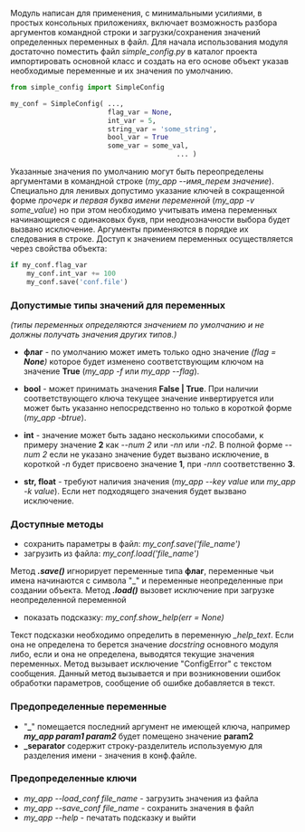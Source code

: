 Модуль написан для применения, с минимальными усилиями, в простых консольных
приложениях, включает возможность разбора аргументов командной строки и
загрузки/сохранения значений определенных переменных в файл.
Для начала использования модуля достаточно поместить файл *simple_config.py*
в каталог проекта импортировать основной класс и создать на его основе объект
указав необходимые переменные и их значения по умолчанию.

```python
from simple_config import SimpleConfig

my_conf = SimpleConfig( ...,
                        flag_var = None,
                        int_var = 5,
                        string_var = 'some_string',
                        bool_var = True
                        some_var = some_val,
                                         ... )
```

Указанные значения по умолчанию могут быть переопределены аргументами в
командной строке (*my_app --имя_перем значение*). Специально для ленивых
допустимо указание ключей в сокращенной форме *прочерк и первая буква имени
переменной* (*my_app -v some_value*) но при этом необходимо учитывать имена
переменных начинающиеся с одинаковых букв, при неоднозначности выбора будет
вызвано исключение. Аргументы применяются в порядке их следования в строке.
Доступ к значением переменных осуществляется через свойства объекта:

```python
if my_conf.flag_var
	my_conf.int_var += 100
	my_conf.save('conf.file')
```
### Допустимые типы значений для переменных
*(типы переменных определяются значением по умолчанию и не должны получать
значения других типов.)*

* **флаг** - по умолчанию может иметь только одно значение *(flag = **None**)*
которое будет изменено соответствующим ключом на значение **True**
(*my_app -f* или *my_app --flag*).

* **bool** - может принимать значения **False | True**.
При наличии соответствующего ключа текущее значение инвертируется или может
быть указанно непосредственно но только в короткой форме (*my_app -btrue*).

* **int** - значение может быть задано несколькими способами, к примеру значение
**2** как *--num 2* или *-nn* или *-n2*. В полной форме *--num 2* если не указано
значение будет вызвано исключение, в короткой *-n* будет присвоено значение
**1**, при *-nnn* соответственно **3**.

* **str, float** - требуют наличия значения (*my_app --key value* или *my_app -k value*).
Если нет подходящего значения будет вызвано исключение.

### Доступные методы

* сохранить параметры в файл: *my_conf.save('file_name')*
* загрузить из файла: *my_conf.load('file_name')*

Метод ***.save()*** игнорирует переменные типа **флаг**, переменные чьи имена
начинаются с символа "_" и переменные неопределенные при создании объекта.
Метод ***.load()*** вызовет исключение при загрузке неопределенной переменной

* показать подсказку: *my_conf.show_help(err = None)*

Текст подсказки необходимо определить в переменную *_help_text*. Если она не
определена то берется значение *docstring* основного модуля либо, если и она не
определена, выводятся текущие значения переменных. Метод вызывает исключение
"ConfigError" с текстом сообщения. Данный метод вызывается и при возникновении
ошибок обработки параметров, сообщение об ошибке добавляется в текст.

### Предопределенные переменные

* "**_**" помещается последний аргумент не имеющей ключа, например
***my_app param1 param2*** будет помещено значение **param2**
* **_separator** содержит строку-разделитель используемую для разделения
имени - значения в конф.файле.

### Предопределенные ключи

* *my_app --load_conf file_name* - загрузить значения из файла
* *my_app --save_conf file_name* - сохранить значения в файл
* *my_app --help* - печатать подсказку и выйти

